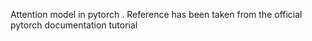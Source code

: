 Attention model in pytorch .
Reference has been taken from the official pytorch documentation tutorial
